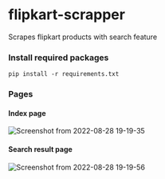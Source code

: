 # flipkart-scrapper
Scrapes flipkart products with search feature
### Install required packages 
`pip install -r requirements.txt`

### Pages
#### Index page


![Screenshot from 2022-08-28 19-19-35](https://user-images.githubusercontent.com/67471937/187077213-e80ce049-2a73-4a40-842b-d89cbe1b922c.png)

#### Search result page
![Screenshot from 2022-08-28 19-19-56](https://user-images.githubusercontent.com/67471937/187077265-d6232af1-41a8-4d61-970a-b459aaf5fd7c.png)
